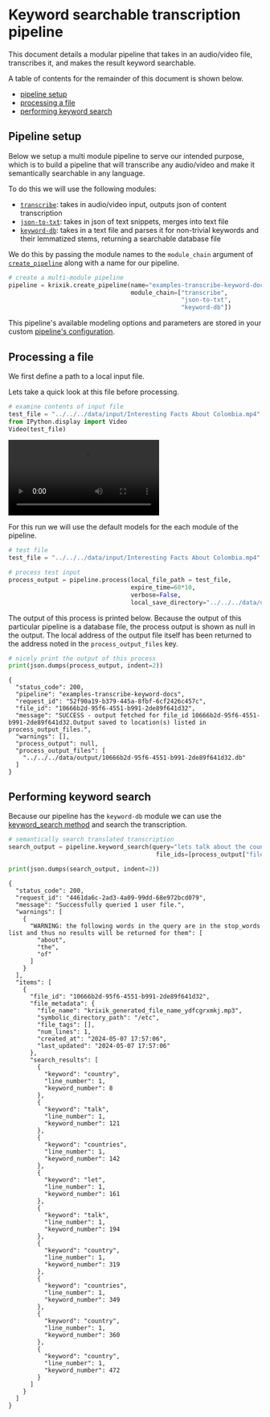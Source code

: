 # Keyword searchable transcription pipeline

This document details a modular pipeline that takes in an audio/video file, transcribes it, and makes the result keyword searchable.

A table of contents for the remainder of this document is shown below.


- [pipeline setup](#pipeline-setup)
- [processing a file](#processing-a-file)
- [performing keyword search](#performing-keyword-search)

## Pipeline setup

Below we setup a multi module pipeline to serve our intended purpose, which is to build a pipeline that will transcribe any audio/video and make it semantically searchable in any language.

To do this we will use the following modules:

- [`transcribe`](modules/transcribe.md): takes in audio/video input, outputs json of content transcription
- [`json-to-txt`](modules/json-to-txt.md): takes in json of text snippets, merges into text file
- [`keyword-db`](modules/keyword-db.md): takes in a text file and parses it for non-trivial keywords and their lemmatized stems, returning a searchable database file


We do this by passing the module names to the `module_chain` argument of [`create_pipeline`](system/create_save_load.md) along with a name for our pipeline.


```python
# create a multi-module pipeline
pipeline = krixik.create_pipeline(name="examples-transcribe-keyword-docs",
                                  module_chain=["transcribe",
                                                "json-to-txt",
                                                "keyword-db"])
```

This pipeline's available modeling options and parameters are stored in your custom [pipeline's configuration](system/create_save_load.md).

## Processing a file

We first define a path to a local input file.

Lets take a quick look at this file before processing.


```python
# examine contents of input file
test_file = "../../../data/input/Interesting Facts About Colombia.mp4"
from IPython.display import Video
Video(test_file)
```




<video src="../../../data/input/Interesting Facts About Colombia.mp4" controls  >
      Your browser does not support the <code>video</code> element.
    </video>



For this run we will use the default models for the each module of the pipeline.


```python
# test file
test_file = "../../../data/input/Interesting Facts About Colombia.mp4"

# process test input
process_output = pipeline.process(local_file_path = test_file,
                                  expire_time=60*10,
                                  verbose=False,
                                  local_save_directory="../../../data/output")
```

The output of this process is printed below.  Because the output of this particular pipeline is a database file, the process output is shown as null in the output.  The local address of the output file itself has been returned to the address noted in the `process_output_files` key.


```python
# nicely print the output of this process
print(json.dumps(process_output, indent=2))
```

    {
      "status_code": 200,
      "pipeline": "examples-transcribe-keyword-docs",
      "request_id": "52f90a19-b379-445a-8fbf-6cf2426c457c",
      "file_id": "10666b2d-95f6-4551-b991-2de89f641d32",
      "message": "SUCCESS - output fetched for file_id 10666b2d-95f6-4551-b991-2de89f641d32.Output saved to location(s) listed in process_output_files.",
      "warnings": [],
      "process_output": null,
      "process_output_files": [
        "../../../data/output/10666b2d-95f6-4551-b991-2de89f641d32.db"
      ]
    }


## Performing keyword search

Because our pipeline has the `keyword-db` module we can use the [keyword_search method](system/keyword_search.md) and search the transcription.


```python
# semantically search translated transcription
search_output = pipeline.keyword_search(query="lets talk about the country of Colombia", 
                                         file_ids=[process_output["file_id"]])

print(json.dumps(search_output, indent=2))
```

    {
      "status_code": 200,
      "request_id": "4461da6c-2ad3-4a09-99dd-68e972bcd079",
      "message": "Successfully queried 1 user file.",
      "warnings": [
        {
          "WARNING: the following words in the query are in the stop_words list and thus no results will be returned for them": [
            "about",
            "the",
            "of"
          ]
        }
      ],
      "items": [
        {
          "file_id": "10666b2d-95f6-4551-b991-2de89f641d32",
          "file_metadata": {
            "file_name": "krixik_generated_file_name_ydfcgrxmkj.mp3",
            "symbolic_directory_path": "/etc",
            "file_tags": [],
            "num_lines": 1,
            "created_at": "2024-05-07 17:57:06",
            "last_updated": "2024-05-07 17:57:06"
          },
          "search_results": [
            {
              "keyword": "country",
              "line_number": 1,
              "keyword_number": 8
            },
            {
              "keyword": "talk",
              "line_number": 1,
              "keyword_number": 121
            },
            {
              "keyword": "countries",
              "line_number": 1,
              "keyword_number": 142
            },
            {
              "keyword": "let",
              "line_number": 1,
              "keyword_number": 161
            },
            {
              "keyword": "talk",
              "line_number": 1,
              "keyword_number": 194
            },
            {
              "keyword": "country",
              "line_number": 1,
              "keyword_number": 319
            },
            {
              "keyword": "countries",
              "line_number": 1,
              "keyword_number": 349
            },
            {
              "keyword": "country",
              "line_number": 1,
              "keyword_number": 360
            },
            {
              "keyword": "country",
              "line_number": 1,
              "keyword_number": 472
            }
          ]
        }
      ]
    }

